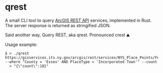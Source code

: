 # qrest

A small CLI tool to query [ArcGIS REST API](https://developers.arcgis.com/rest/services-reference/enterprise/query-feature-service-layer-.htm) services, implemented in Rust. The server response is returned as stringified JSON.

Said another way, Query REST, aka qrest. Pronounced crest ⛰️

Usage example:

```shell
$ > ./qrest https://gisservices.its.ny.gov/arcgis/rest/services/NYS_Place_Points/FeatureServer/0/query --where "County = 'Essex' AND PlaceType = 'Incorporated Town'" --count
  > "{\"count\":18}"
```

